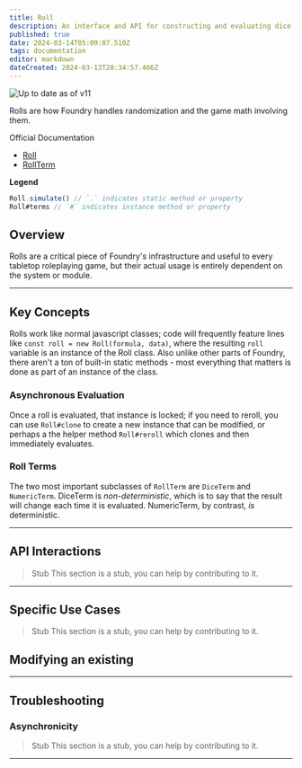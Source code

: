 ```yaml
---
title: Roll
description: An interface and API for constructing and evaluating dice rolls. 
published: true
date: 2024-03-14T05:09:07.510Z
tags: documentation
editor: markdown
dateCreated: 2024-03-13T20:34:57.466Z
---
```


![Up to date as of v11](https://img.shields.io/badge/FoundryVTT-v11-informational)

Rolls are how Foundry handles randomization and the game math involving them.

Official Documentation
- [Roll](https://foundryvtt.com/api/classes/client.Roll.html)
- [RollTerm](https://foundryvtt.com/api/classes/client.RollTerm.html)

**Legend**
```js
Roll.simulate() // `.` indicates static method or property
Roll#terms // `#` indicates instance method or property
```
  
## Overview

Rolls are a critical piece of Foundry's infrastructure and useful to every tabletop roleplaying game, but their actual usage is entirely dependent on the system or module.

---
## Key Concepts

Rolls work like normal javascript classes; code will frequently feature lines like `const roll = new Roll(formula, data)`, where the resulting `roll` variable is an instance of the Roll class. Also unlike other parts of Foundry, there aren't a ton of built-in static methods - most everything that matters is done as part of an instance of the class.

### Asynchronous Evaluation

Once a roll is evaluated, that instance is locked; if you need to reroll, you can use `Roll#clone` to create a new instance that can be modified, or perhaps a the helper method `Roll#reroll` which clones and then immediately evaluates.

### Roll Terms

The two most important subclasses of `RollTerm` are `DiceTerm` and `NumericTerm`. DiceTerm is *non-deterministic*, which is to say that the result will change each time it is evaluated. NumericTerm, by contrast, _is_ deterministic.

---
## API Interactions
> Stub
> This section is a stub, you can help by contributing to it.
---
## Specific Use Cases
> Stub
> This section is a stub, you can help by contributing to it.

## Modifying an existing

---
## Troubleshooting

### Asynchronicity

> Stub
> This section is a stub, you can help by contributing to it.

---